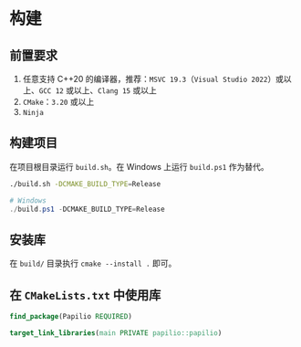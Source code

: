 # 构建
## 前置要求
1. 任意支持 C++20 的编译器，推荐：`MSVC 19.3`（`Visual Studio 2022`）或以上、`GCC 12` 或以上、`Clang 15` 或以上
2. `CMake`：`3.20` 或以上
3. `Ninja`

## 构建项目
在项目根目录运行 `build.sh`。在 Windows 上运行 `build.ps1` 作为替代。
```sh
./build.sh -DCMAKE_BUILD_TYPE=Release
```
```ps1
# Windows
./build.ps1 -DCMAKE_BUILD_TYPE=Release
```

## 安装库
在 `build/` 目录执行 `cmake --install .` 即可。

## 在 `CMakeLists.txt` 中使用库
```cmake
find_package(Papilio REQUIRED)

target_link_libraries(main PRIVATE papilio::papilio)
```
